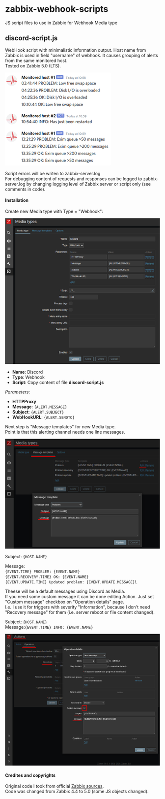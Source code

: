 zabbix-webhook-scripts
======================

JS script files to use in Zabbix for Webhook Media type

discord-script.js
-----------------

WebHook script with minimalistic information output. Host name from Zabbix is used in field "username" of webhook. It causes grouping of alerts from the same monitored host.\
Tested on Zabbix 5.0 (LTS).

![Discord chat example](img/discord-compact-example.png)

Script errors will be writen to zabbix-server.log\
For debugging content of requests and responses can be logged to zabbix-server.log by changing logging level of Zabbix server or script only (see comments in code).

#### Installation

Create new Media type with Type = "Webhook":

![Zabbix Media Type create](img/zabbix-media-add.png)

* **Name**: Discord
* **Type**: Webhook
* **Script**: Copy content of file **discord-script.js**

*Parameters*:
  * **HTTPProxy**
  * **Message**: `{ALERT.MESSAGE}`
  * **Subject**: `{ALERT.SUBJECT}`
  * **WebHookURL**: `{ALERT.SENDTO}`

Next step is "Message templates" for new Media type.\
Point is that this alerting channel needs one line messages.

![Zabbix Media Message temlates](img/zabbix-media-meassage-template.png)

Subject: `{HOST.NAME}`

Message:\
`{EVENT.TIME} PROBLEM: {EVENT.NAME}`\
`{EVENT.RECOVERY.TIME} OK: {EVENT.NAME}`\
`{EVENT.UPDATE.TIME} Updated problem: {EVENT.UPDATE.MESSAGE}`\

Theese will be a default messages using Discord as Media.\
If you need some custom message it can be done editing Action. Just set "Custom message" checkbox on "Operation details" page.\
I.e. I use it for triggers with severity "Information", because I don't need "Recovery message" for them (i.e. server reboot or file content changed).

Subject: `{HOST.NAME}`\
Message:`{EVENT.TIME} INFO: {EVENT.NAME}`

![Zabbix Action set Message](img/zabbix-action-info-add.png)

#### Credites and copyrights
Original code I took from official [Zabbix sources](https://git.zabbix.com/projects/ZBX/repos/zabbix/browse/templates/media/discord).\
Code was changed from Zabbix 4.4 to 5.0 (some JS objects changed).

